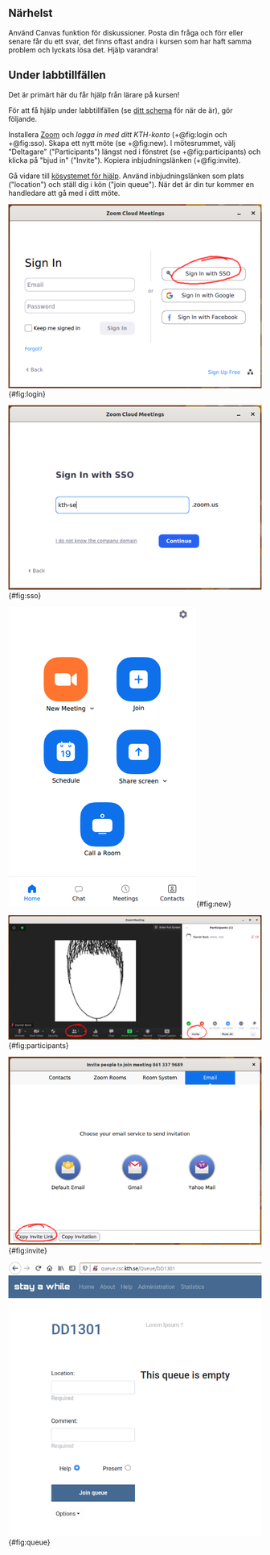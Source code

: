 ## Närhelst

Använd Canvas funktion för diskussioner. Posta din fråga och förr eller senare 
får du ett svar, det finns oftast andra i kursen som har haft samma problem och 
lyckats lösa det. Hjälp varandra!


## Under labbtillfällen

Det är primärt här du får hjälp från lärare på kursen!

För att få hjälp under labbtillfällen (se [ditt schema][schedule] för när de 
är), gör följande.

[schedule]: https://www.kth.se/social/home/personal-menu/schema/

Installera [Zoom][zoom-guide] och *logga in med ditt KTH-konto* (+@fig:login 
och +@fig:sso). Skapa ett nytt möte (se +@fig:new). I mötesrummet, välj 
"Deltagare" ("Participants") längst ned i fönstret (se +@fig:participants) och 
klicka på "bjud in" ("Invite"). Kopiera inbjudningslänken (+@fig:invite).

[zoom-guide]: https://www.kth.se/student/kth-it-support/work-online/webbmoten-zoom/zoom-1.893273

Gå vidare till [kösystemet för hjälp][queue]. Använd inbjudningslänken som 
plats ("location") och ställ dig i kön ("join queue"). När det är din tur 
kommer en handledare att gå med i ditt möte.

[queue]: http://queue.csc.kth.se/Queue/Prgi

![Logga in med SSO][zoom-login]{#fig:login}

[zoom-login]: https://github.com/dbosk/intropy/raw/master/overview/help/zoom-login.png

![Välj KTH:s inloggningstjänst][zoom-sso]{#fig:sso}

[zoom-sso]: https://github.com/dbosk/intropy/raw/master/overview/help/zoom-sso-kth.png

![Starta ett nytt möte][new-meeting]{#fig:new}

[new-meeting]: https://github.com/dbosk/intropy/raw/master/overview/help/new-meeting.png

![Hitta inbjudningslänken][participants]{#fig:participants}

[participants]: https://github.com/dbosk/intropy/raw/master/overview/help/participants.png

![Kopiera inbjudningslänken][invite]{#fig:invite}

[invite]: https://github.com/dbosk/intropy/raw/master/overview/help/invite.png

![Ställ dig i kön för att få hjälp][queuefig]{#fig:queue}

[queuefig]: https://github.com/dbosk/intropy/raw/master/overview/help/queue.png

